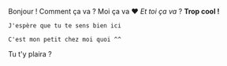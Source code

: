 Bonjour !
Comment ça va ? 
Moi ça va ❤
*Et toi ça va* ?
**Trop cool !**
```
J'espère que tu te sens bien ici
```
`C'est mon petit chez moi quoi ^^`

Tu t'y plaira ?

